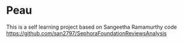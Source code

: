 # Peau

This is a self learning project based on Sangeetha Ramamurthy code
https://github.com/san2797/SephoraFoundationReviewsAnalysis

